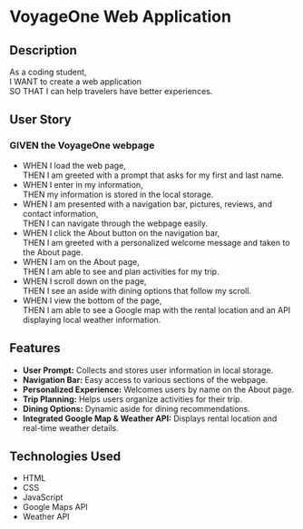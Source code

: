 # VoyageOne Web Application

## Description
As a coding student,  
I WANT to create a web application  
SO THAT I can help travelers have better experiences.

## User Story
### GIVEN the VoyageOne webpage  
- WHEN I load the web page,  
  THEN I am greeted with a prompt that asks for my first and last name.  
- WHEN I enter in my information,  
  THEN my information is stored in the local storage.  
- WHEN I am presented with a navigation bar, pictures, reviews, and contact information,  
  THEN I can navigate through the webpage easily.  
- WHEN I click the About button on the navigation bar,  
  THEN I am greeted with a personalized welcome message and taken to the About page.  
- WHEN I am on the About page,  
  THEN I am able to see and plan activities for my trip.  
- WHEN I scroll down on the page,  
  THEN I see an aside with dining options that follow my scroll.  
- WHEN I view the bottom of the page,  
  THEN I am able to see a Google map with the rental location and an API displaying local weather information.  

## Features
- **User Prompt:** Collects and stores user information in local storage.  
- **Navigation Bar:** Easy access to various sections of the webpage.  
- **Personalized Experience:** Welcomes users by name on the About page.  
- **Trip Planning:** Helps users organize activities for their trip.  
- **Dining Options:** Dynamic aside for dining recommendations.  
- **Integrated Google Map & Weather API:** Displays rental location and real-time weather details.

## Technologies Used
- HTML
- CSS
- JavaScript
- Google Maps API
- Weather API
